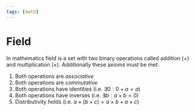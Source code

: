 ```yaml
---
tags: [math]
---
```

# Field

In mathematics field is a set with two binary operations called addition ($+$) and
multiplication ($\times$). Additionally these axioms must be met:

1. Both operations are *associative*
2. Both operations are *commutative*
3. Both operations have identities (i.e. $\exists 0: 0 + a = a$)
4. Both operations have inverses (i.e. $\exists b: a + b = 0$)
5. Distributivity holds (i.e. $a \times (b + c) = a \times b + a \times c$)
